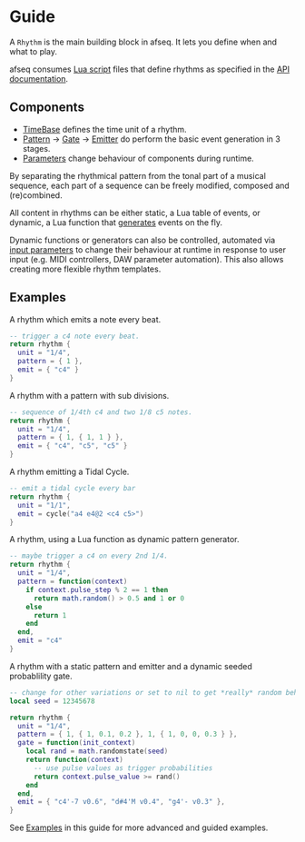 # Guide

A `Rhythm` is the main building block in afseq. It lets you define when and what to play.

afseq consumes [Lua script](https://www.lua.org/) files that define rhythms as specified in the [API documentation](../API/).

## Components

- [TimeBase](./timebase.md) defines the time unit of a rhythm.
- [Pattern](./pattern.md) -> [Gate](./gate.md) -> [Emitter](./emitter.md) do perform the basic event generation in 3 stages.
- [Parameters](./parameters.md) change behaviour of components during runtime.

By separating the rhythmical pattern from the tonal part of a musical sequence, each part of a sequence can be freely modified, composed and (re)combined.

All content in rhythms can be either static, a Lua table of events, or dynamic, a Lua function that [generates](../extras/generators.md) events on the fly. 

Dynamic functions or generators can also be controlled, automated via [input parameters](./parameters.md) to change their behaviour at runtime in response to user input (e.g. MIDI controllers, DAW parameter automation). This also allows creating more flexible rhythm templates. 

## Examples

A rhythm which emits a note every beat.

```lua
-- trigger a c4 note every beat.
return rhythm {
  unit = "1/4",
  pattern = { 1 },
  emit = { "c4" }
}
```

A rhythm with a pattern with sub divisions.

```lua
-- sequence of 1/4th c4 and two 1/8 c5 notes.
return rhythm {
  unit = "1/4",
  pattern = { 1, { 1, 1 } },
  emit = { "c4", "c5", "c5" }
}
```

A rhythm emitting a Tidal Cycle.

```lua
-- emit a tidal cycle every bar
return rhythm {
  unit = "1/1",
  emit = cycle("a4 e4@2 <c4 c5>")
}
```

A rhythm, using a Lua function as dynamic pattern generator.

```lua
-- maybe trigger a c4 on every 2nd 1/4.
return rhythm {
  unit = "1/4",
  pattern = function(context) 
    if context.pulse_step % 2 == 1 then
      return math.random() > 0.5 and 1 or 0
    else
      return 1
    end 
  end,
  emit = "c4"
}
```

A rhythm with a static pattern and emitter and a dynamic seeded probablility gate.

```lua
-- change for other variations or set to nil to get *really* random behavior 
local seed = 12345678

return rhythm {
  unit = "1/4",
  pattern = { 1, { 1, 0.1, 0.2 }, 1, { 1, 0, 0, 0.3 } },
  gate = function(init_context)
    local rand = math.randomstate(seed)
    return function(context)
      -- use pulse values as trigger probabilities
      return context.pulse_value >= rand() 
    end
  end,
  emit = { "c4'-7 v0.6", "d#4'M v0.4", "g4'- v0.3" },
}
```

See [Examples](../examples/README.md) in this guide for more advanced and guided examples.
